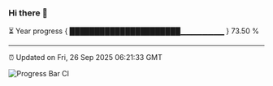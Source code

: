 ### Hi there 👋

⏳ Year progress { ██████████████████████▁▁▁▁▁▁▁▁ } 73.50 %

---

⏰ Updated on Fri, 26 Sep 2025 06:21:33 GMT

![Progress Bar CI](https://github.com/liununu/liununu/workflows/Progress%20Bar%20CI/badge.svg)

